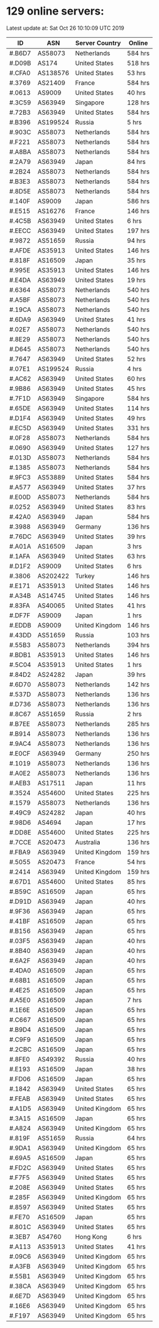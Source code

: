 # 129 online servers:

Latest update at: Sat Oct 26 10:10:09 UTC 2019

| ID | ASN | Server Country | Online |
| -- | --- | -------------- | ------ |
| #.B6D7 | AS58073 | Netherlands | 584 hrs |
| #.D09B | AS174 | United States | 518 hrs |
| #.CFA0 | AS138576 | United States | 53 hrs |
| #.3769 | AS21409 | France | 584 hrs |
| #.0613 | AS9009 | United States | 40 hrs |
| #.3C59 | AS63949 | Singapore | 128 hrs |
| #.72B3 | AS63949 | United States | 584 hrs |
| #.B396 | AS199524 | Russia | 5 hrs |
| #.903C | AS58073 | Netherlands | 584 hrs |
| #.F221 | AS58073 | Netherlands | 584 hrs |
| #.A8BA | AS58073 | Netherlands | 584 hrs |
| #.2A79 | AS63949 | Japan | 84 hrs |
| #.2B24 | AS58073 | Netherlands | 584 hrs |
| #.B3E3 | AS58073 | Netherlands | 584 hrs |
| #.8D5E | AS58073 | Netherlands | 584 hrs |
| #.140F | AS9009 | Japan | 586 hrs |
| #.E515 | AS16276 | France | 146 hrs |
| #.4C5B | AS63949 | United States | 6 hrs |
| #.EECC | AS63949 | United States | 197 hrs |
| #.9872 | AS51659 | Russia | 94 hrs |
| #.AFDE | AS35913 | United States | 146 hrs |
| #.818F | AS16509 | Japan | 35 hrs |
| #.995E | AS35913 | United States | 146 hrs |
| #.E4DA | AS63949 | United States | 19 hrs |
| #.6364 | AS58073 | Netherlands | 540 hrs |
| #.A5BF | AS58073 | Netherlands | 540 hrs |
| #.19CA | AS58073 | Netherlands | 540 hrs |
| #.6DA9 | AS63949 | United States | 41 hrs |
| #.02E7 | AS58073 | Netherlands | 540 hrs |
| #.8E29 | AS58073 | Netherlands | 540 hrs |
| #.D645 | AS58073 | Netherlands | 540 hrs |
| #.7647 | AS63949 | United States | 52 hrs |
| #.07E1 | AS199524 | Russia | 4 hrs |
| #.AC62 | AS63949 | United States | 60 hrs |
| #.9B86 | AS63949 | United States | 45 hrs |
| #.7F1D | AS63949 | Singapore | 584 hrs |
| #.65DE | AS63949 | United States | 114 hrs |
| #.D1F4 | AS63949 | United States | 49 hrs |
| #.EC5D | AS63949 | United States | 331 hrs |
| #.0F28 | AS58073 | Netherlands | 584 hrs |
| #.0690 | AS63949 | United States | 127 hrs |
| #.013D | AS58073 | Netherlands | 584 hrs |
| #.1385 | AS58073 | Netherlands | 584 hrs |
| #.9FC3 | AS53889 | United States | 584 hrs |
| #.A577 | AS63949 | United States | 37 hrs |
| #.E00D | AS58073 | Netherlands | 584 hrs |
| #.0252 | AS63949 | United States | 83 hrs |
| #.42A0 | AS63949 | Japan | 584 hrs |
| #.3988 | AS63949 | Germany | 136 hrs |
| #.76DC | AS63949 | United States | 39 hrs |
| #.A01A | AS16509 | Japan | 3 hrs |
| #.1AFA | AS63949 | United States | 63 hrs |
| #.D1F2 | AS9009 | United States | 6 hrs |
| #.3806 | AS202422 | Turkey | 146 hrs |
| #.E171 | AS35913 | United States | 146 hrs |
| #.A34B | AS14745 | United States | 146 hrs |
| #.83FA | AS40065 | United States | 41 hrs |
| #.DF7F | AS9009 | Japan | 1 hrs |
| #.EDDB | AS9009 | United Kingdom | 146 hrs |
| #.43DD | AS51659 | Russia | 103 hrs |
| #.55B3 | AS58073 | Netherlands | 394 hrs |
| #.BDB1 | AS35913 | United States | 146 hrs |
| #.5C04 | AS35913 | United States | 1 hrs |
| #.84D2 | AS24282 | Japan | 39 hrs |
| #.6D70 | AS58073 | Netherlands | 142 hrs |
| #.537D | AS58073 | Netherlands | 136 hrs |
| #.D736 | AS58073 | Netherlands | 136 hrs |
| #.8C67 | AS51659 | Russia | 2 hrs |
| #.B7EE | AS58073 | Netherlands | 285 hrs |
| #.B914 | AS58073 | Netherlands | 136 hrs |
| #.9AC4 | AS58073 | Netherlands | 136 hrs |
| #.E0CF | AS63949 | Germany | 250 hrs |
| #.1019 | AS58073 | Netherlands | 136 hrs |
| #.A0E2 | AS58073 | Netherlands | 136 hrs |
| #.AEB3 | AS17511 | Japan | 11 hrs |
| #.3524 | AS54600 | United States | 225 hrs |
| #.1579 | AS58073 | Netherlands | 136 hrs |
| #.49C9 | AS24282 | Japan | 40 hrs |
| #.98D6 | AS4694 | Japan | 17 hrs |
| #.DD8E | AS54600 | United States | 225 hrs |
| #.7CCE | AS20473 | Australia | 136 hrs |
| #.FBA9 | AS63949 | United Kingdom | 159 hrs |
| #.5055 | AS20473 | France | 54 hrs |
| #.2414 | AS63949 | United Kingdom | 159 hrs |
| #.67D1 | AS54600 | United States | 85 hrs |
| #.B59C | AS16509 | Japan | 65 hrs |
| #.D91D | AS63949 | Japan | 40 hrs |
| #.9F36 | AS63949 | Japan | 65 hrs |
| #.41BF | AS16509 | Japan | 65 hrs |
| #.B156 | AS63949 | Japan | 65 hrs |
| #.03F5 | AS63949 | Japan | 40 hrs |
| #.8B40 | AS63949 | Japan | 40 hrs |
| #.6A2F | AS63949 | Japan | 40 hrs |
| #.4DA0 | AS16509 | Japan | 65 hrs |
| #.68B1 | AS16509 | Japan | 65 hrs |
| #.4E25 | AS16509 | Japan | 65 hrs |
| #.A5E0 | AS16509 | Japan | 7 hrs |
| #.1E6E | AS16509 | Japan | 65 hrs |
| #.C667 | AS16509 | Japan | 65 hrs |
| #.B9D4 | AS16509 | Japan | 65 hrs |
| #.C9F9 | AS16509 | Japan | 65 hrs |
| #.2CBC | AS16509 | Japan | 65 hrs |
| #.8FE0 | AS49392 | Russia | 40 hrs |
| #.E193 | AS16509 | Japan | 38 hrs |
| #.FD06 | AS16509 | Japan | 65 hrs |
| #.1842 | AS63949 | United States | 65 hrs |
| #.FEAB | AS63949 | United States | 65 hrs |
| #.A1D5 | AS63949 | United Kingdom | 65 hrs |
| #.3A15 | AS16509 | Japan | 65 hrs |
| #.A824 | AS63949 | United Kingdom | 65 hrs |
| #.819F | AS51659 | Russia | 64 hrs |
| #.9DA1 | AS63949 | United Kingdom | 65 hrs |
| #.69A5 | AS16509 | Japan | 65 hrs |
| #.FD2C | AS63949 | United States | 65 hrs |
| #.F7F5 | AS63949 | United States | 65 hrs |
| #.208E | AS63949 | United States | 65 hrs |
| #.285F | AS63949 | United Kingdom | 65 hrs |
| #.8597 | AS63949 | United States | 65 hrs |
| #.FE70 | AS16509 | Japan | 65 hrs |
| #.801C | AS63949 | United States | 65 hrs |
| #.3EB7 | AS4760 | Hong Kong | 6 hrs |
| #.A113 | AS35913 | United States | 41 hrs |
| #.09C6 | AS63949 | United Kingdom | 65 hrs |
| #.A3FB | AS63949 | United Kingdom | 65 hrs |
| #.55B1 | AS63949 | United Kingdom | 65 hrs |
| #.38CA | AS63949 | United Kingdom | 65 hrs |
| #.6E7D | AS63949 | United Kingdom | 65 hrs |
| #.16E6 | AS63949 | United Kingdom | 65 hrs |
| #.F197 | AS63949 | United Kingdom | 65 hrs |

